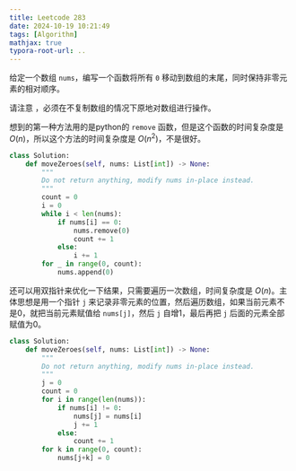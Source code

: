 ```yaml
---
title: Leetcode 283
date: 2024-10-19 10:21:49
tags: [Algorithm]
mathjax: true
typora-root-url: ..
---
```


给定一个数组 `nums`，编写一个函数将所有 `0` 移动到数组的末尾，同时保持非零元素的相对顺序。

请注意 ，必须在不复制数组的情况下原地对数组进行操作。

想到的第一种方法用的是python的 `remove` 函数，但是这个函数的时间复杂度是 $O(n)$，所以这个方法的时间复杂度是 $O(n^2)$，不是很好。
```python
class Solution:
    def moveZeroes(self, nums: List[int]) -> None:
        """
        Do not return anything, modify nums in-place instead.
        """
        count = 0
        i = 0
        while i < len(nums):
            if nums[i] == 0:
                nums.remove(0)
                count += 1
            else:
                i += 1
        for _ in range(0, count):
            nums.append(0)
```

还可以用双指针来优化一下结果，只需要遍历一次数组，时间复杂度是 $O(n)$。主体思想是用一个指针 `j` 来记录非零元素的位置，然后遍历数组，如果当前元素不是0，就把当前元素赋值给 `nums[j]`，然后 `j` 自增1，最后再把 `j` 后面的元素全部赋值为0。
```python
class Solution:
    def moveZeroes(self, nums: List[int]) -> None:
        """
        Do not return anything, modify nums in-place instead.
        """
        j = 0
        count = 0
        for i in range(len(nums)):
            if nums[i] != 0:
                nums[j] = nums[i]
                j += 1
            else:
                count += 1 
        for k in range(0, count):
            nums[j+k] = 0
```